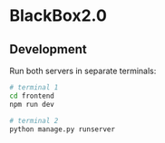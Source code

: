 # BlackBox2.0

## Development

Run both servers in separate terminals:

```bash
# terminal 1
cd frontend
npm run dev

# terminal 2
python manage.py runserver
```
